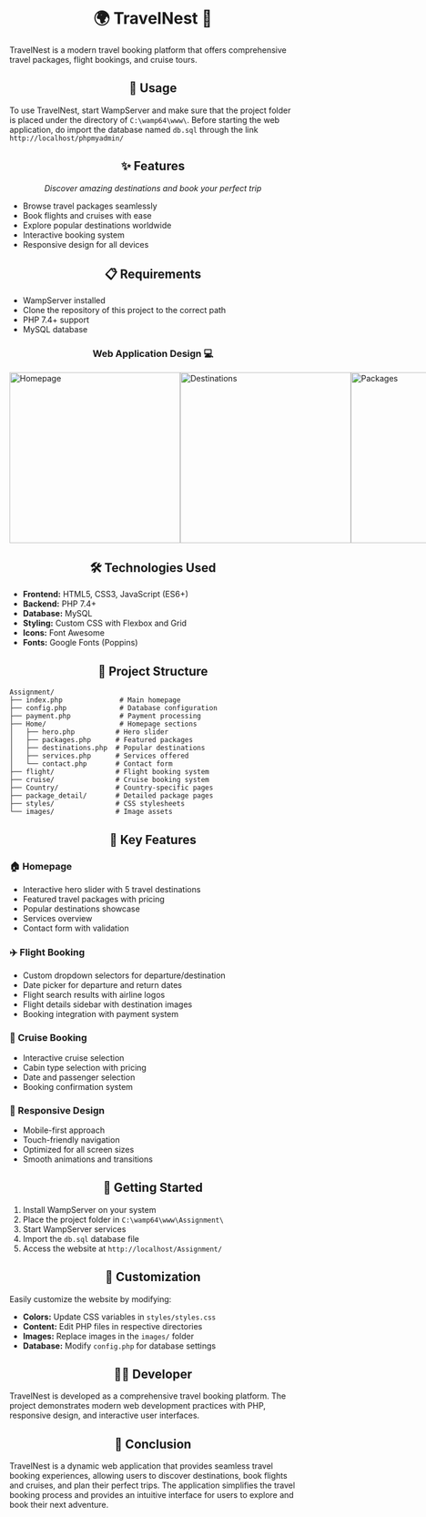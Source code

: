 <h1 align="center">🌍 TravelNest 🛫</h1>

<p>TravelNest is a modern travel booking platform that offers comprehensive travel packages, flight bookings, and cruise tours.</p>

<h2 align="center">🚀 Usage</h2>

<p>To use TravelNest, start WampServer and make sure that the project folder is placed under the directory of <code>C:\wamp64\www\</code>. Before starting the web application, do import the database named <code>db.sql</code> through the link <code>http://localhost/phpmyadmin/</code></p>

<h2 align="center">✨ Features</h2>

<p align="center"><i>Discover amazing destinations and book your perfect trip</i></p>

<ul>
  <li>Browse travel packages seamlessly</li>
  <li>Book flights and cruises with ease</li>
  <li>Explore popular destinations worldwide</li>
  <li>Interactive booking system</li>
  <li>Responsive design for all devices</li>
</ul>

<h2 align="center">📋 Requirements</h2>

<ul>
  <li>WampServer installed</li>
  <li>Clone the repository of this project to the correct path</li>
  <li>PHP 7.4+ support</li>
  <li>MySQL database</li>
</ul>

<h3 align="center">Web Application Design 💻</h3>

<div style="display:flex;">
  <img src="images/countries/pic.malaysia.jpg" width="300" alt="Homepage">
  <img src="images/countries/pic.france.jpg" width="300" alt="Destinations">
  <img src="images/countries/pic.greece.jpg" width="300" alt="Packages">
  <img src="images/countries/pic.japan.jpg" width="300" alt="Services">
  <img src="images/countries/pic.maldives.jpg" width="300" alt="Booking">
</div>

<h2 align="center">🛠️ Technologies Used</h2>

<ul>
  <li><strong>Frontend:</strong> HTML5, CSS3, JavaScript (ES6+)</li>
  <li><strong>Backend:</strong> PHP 7.4+</li>
  <li><strong>Database:</strong> MySQL</li>
  <li><strong>Styling:</strong> Custom CSS with Flexbox and Grid</li>
  <li><strong>Icons:</strong> Font Awesome</li>
  <li><strong>Fonts:</strong> Google Fonts (Poppins)</li>
</ul>

<h2 align="center">📁 Project Structure</h2>

```
Assignment/
├── index.php              # Main homepage
├── config.php             # Database configuration
├── payment.php            # Payment processing
├── Home/                  # Homepage sections
│   ├── hero.php          # Hero slider
│   ├── packages.php      # Featured packages
│   ├── destinations.php  # Popular destinations
│   ├── services.php      # Services offered
│   └── contact.php       # Contact form
├── flight/               # Flight booking system
├── cruise/               # Cruise booking system
├── Country/              # Country-specific pages
├── package_detail/       # Detailed package pages
├── styles/               # CSS stylesheets
└── images/               # Image assets
```

<h2 align="center">🎯 Key Features</h2>

<h3>🏠 Homepage</h3>
<ul>
  <li>Interactive hero slider with 5 travel destinations</li>
  <li>Featured travel packages with pricing</li>
  <li>Popular destinations showcase</li>
  <li>Services overview</li>
  <li>Contact form with validation</li>
</ul>

<h3>✈️ Flight Booking</h3>
<ul>
  <li>Custom dropdown selectors for departure/destination</li>
  <li>Date picker for departure and return dates</li>
  <li>Flight search results with airline logos</li>
  <li>Flight details sidebar with destination images</li>
  <li>Booking integration with payment system</li>
</ul>

<h3>🚢 Cruise Booking</h3>
<ul>
  <li>Interactive cruise selection</li>
  <li>Cabin type selection with pricing</li>
  <li>Date and passenger selection</li>
  <li>Booking confirmation system</li>
</ul>

<h3>📱 Responsive Design</h3>
<ul>
  <li>Mobile-first approach</li>
  <li>Touch-friendly navigation</li>
  <li>Optimized for all screen sizes</li>
  <li>Smooth animations and transitions</li>
</ul>

<h2 align="center">🚀 Getting Started</h2>

<ol>
  <li>Install WampServer on your system</li>
  <li>Place the project folder in <code>C:\wamp64\www\Assignment\</code></li>
  <li>Start WampServer services</li>
  <li>Import the <code>db.sql</code> database file</li>
  <li>Access the website at <code>http://localhost/Assignment/</code></li>
</ol>

<h2 align="center">🎨 Customization</h2>

<p>Easily customize the website by modifying:</p>
<ul>
  <li><strong>Colors:</strong> Update CSS variables in <code>styles/styles.css</code></li>
  <li><strong>Content:</strong> Edit PHP files in respective directories</li>
  <li><strong>Images:</strong> Replace images in the <code>images/</code> folder</li>
  <li><strong>Database:</strong> Modify <code>config.php</code> for database settings</li>
</ul>

<h2 align="center">👨‍💻 Developer</h2>

<p>TravelNest is developed as a comprehensive travel booking platform. The project demonstrates modern web development practices with PHP, responsive design, and interactive user interfaces.</p>

<h2 align="center">👋 Conclusion</h2>

<p>TravelNest is a dynamic web application that provides seamless travel booking experiences, allowing users to discover destinations, book flights and cruises, and plan their perfect trips. The application simplifies the travel booking process and provides an intuitive interface for users to explore and book their next adventure.</p>
